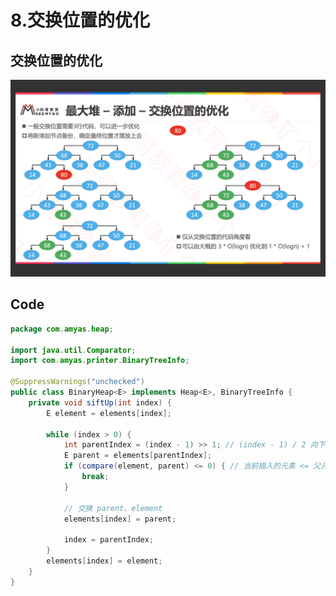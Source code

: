 # 8.交换位置的优化

## 交换位置的优化

<img src="https://raw.githubusercontent.com/Amyas/picgo-bed/master/amyas.github.io/82022-08-31-10-10-27.png" alt="82022-08-31-10-10-27" width="" height="" />

## Code

```java
package com.amyas.heap;

import java.util.Comparator;
import com.amyas.printer.BinaryTreeInfo;

@SuppressWarnings("unchecked")
public class BinaryHeap<E> implements Heap<E>, BinaryTreeInfo {
	private void siftUp(int index) {
		E element = elements[index];

		while (index > 0) {
			int parentIndex = (index - 1) >> 1; // (index - 1) / 2 向下取整
			E parent = elements[parentIndex];
			if (compare(element, parent) <= 0) { // 当前插入的元素 <= 父元素
				break;
			}

			// 交换 parent、element
			elements[index] = parent;

			index = parentIndex;
		}
		elements[index] = element;
	}
}
```

